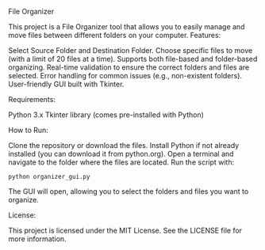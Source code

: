 File Organizer

This project is a File Organizer tool that allows you to easily manage and move files between different folders on your computer.
Features:

Select Source Folder and Destination Folder.
Choose specific files to move (with a limit of 20 files at a time).
Supports both file-based and folder-based organizing.
Real-time validation to ensure the correct folders and files are selected.
Error handling for common issues (e.g., non-existent folders).
User-friendly GUI built with Tkinter.

Requirements:

Python 3.x
Tkinter library (comes pre-installed with Python)

How to Run:

Clone the repository or download the files.
Install Python if not already installed (you can download it from python.org).
Open a terminal and navigate to the folder where the files are located.
Run the script with:

    python organizer_gui.py

The GUI will open, allowing you to select the folders and files you want to organize.

License:

This project is licensed under the MIT License. See the LICENSE file for more information.

